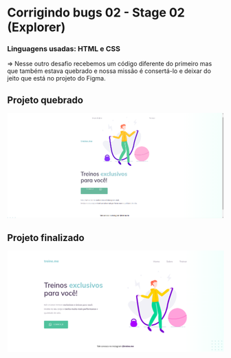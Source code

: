 # Corrigindo bugs 02 - Stage 02 (Explorer)

### Linguagens usadas: HTML e CSS

<p>=> Nesse outro desafio recebemos um código diferente do primeiro mas que também estava quebrado e nossa missão é consertá-lo e deixar do jeito que está no projeto do Figma.</p>

## Projeto quebrado
<img style="width:700px" src="images/project_broken.png"/>

##

## Projeto finalizado
<img style="width:700px" src="images/project_finish.png"/>
